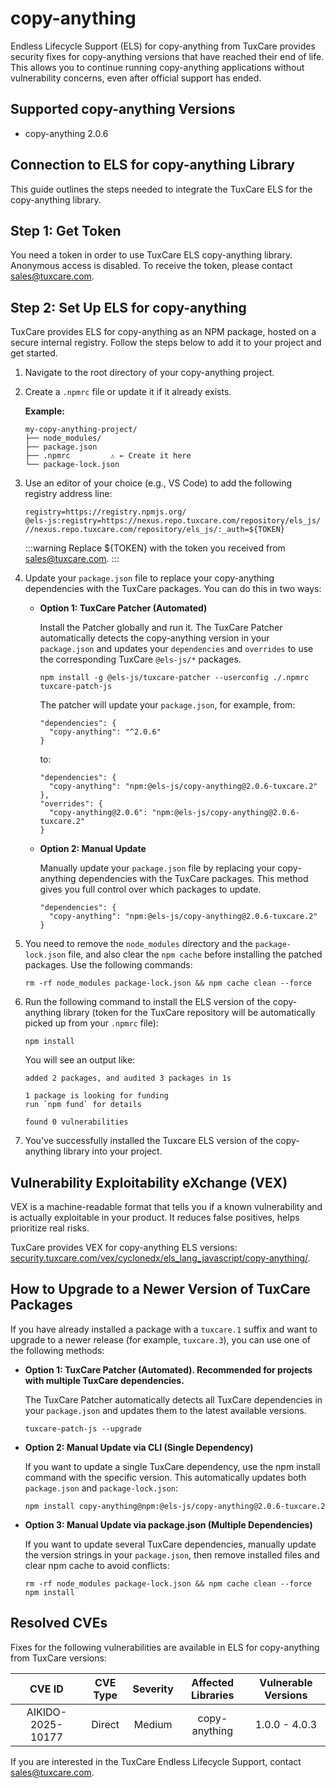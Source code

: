 # copy-anything

Endless Lifecycle Support (ELS) for copy-anything from TuxCare provides security fixes for copy-anything versions that have reached their end of life. This allows you to continue running copy-anything applications without vulnerability concerns, even after official support has ended.

## Supported copy-anything Versions

* copy-anything 2.0.6

## Connection to ELS for copy-anything Library

This guide outlines the steps needed to integrate the TuxCare ELS for the copy-anything library.

## Step 1: Get Token

You need a token in order to use TuxCare ELS copy-anything library. Anonymous access is disabled. To receive the token, please contact [sales@tuxcare.com](mailto:sales@tuxcare.com).

## Step 2: Set Up ELS for copy-anything

TuxCare provides ELS for copy-anything as an NPM package, hosted on a secure internal registry. Follow the steps below to add it to your project and get started.

1. Navigate to the root directory of your copy-anything project.
2. Create a `.npmrc` file or update it if it already exists.

   **Example:**

   ```text
   my-copy-anything-project/
   ├── node_modules/
   ├── package.json
   ├── .npmrc         ⚠️ ← Create it here
   └── package-lock.json
   ```

3. Use an editor of your choice (e.g., VS Code) to add the following registry address line:

   <CodeWithCopy>

   ```text
   registry=https://registry.npmjs.org/
   @els-js:registry=https://nexus.repo.tuxcare.com/repository/els_js/
   //nexus.repo.tuxcare.com/repository/els_js/:_auth=${TOKEN}
   ```

   </CodeWithCopy>

   :::warning
   Replace ${TOKEN} with the token you received from [sales@tuxcare.com](mailto:sales@tuxcare.com).
   :::

4. Update your `package.json` file to replace your copy-anything dependencies with the TuxCare packages. You can do this in two ways:

   * **Option 1: TuxCare Patcher (Automated)**

     Install the Patcher globally and run it. The TuxCare Patcher automatically detects the copy-anything version in your `package.json` and updates your `dependencies` and `overrides` to use the corresponding TuxCare `@els-js/*` packages.

     <CodeWithCopy>

     ```text
     npm install -g @els-js/tuxcare-patcher --userconfig ./.npmrc
     tuxcare-patch-js
     ```

     </CodeWithCopy>

     The patcher will update your `package.json`, for example, from:

     ```text
     "dependencies": {
       "copy-anything": "^2.0.6"
     }
     ```

     to:

     ```text
     "dependencies": {
       "copy-anything": "npm:@els-js/copy-anything@2.0.6-tuxcare.2"
     },
     "overrides": {
       "copy-anything@2.0.6": "npm:@els-js/copy-anything@2.0.6-tuxcare.2"
     }
     ```
    
   * **Option 2: Manual Update**

     Manually update your `package.json` file by replacing your copy-anything dependencies with the TuxCare packages. This method gives you full control over which packages to update.

     <CodeWithCopy>

     ```text
     "dependencies": {
       "copy-anything": "npm:@els-js/copy-anything@2.0.6-tuxcare.2"
     }
     ```

     </CodeWithCopy>

5. You need to remove the `node_modules` directory and the `package-lock.json` file, and also clear the `npm cache` before installing the patched packages. Use the following commands:
   
   <CodeWithCopy>

   ```text
   rm -rf node_modules package-lock.json && npm cache clean --force
   ```

   </CodeWithCopy>

6. Run the following command to install the ELS version of the copy-anything library (token for the TuxCare repository will be automatically picked up from your `.npmrc` file):

   <CodeWithCopy>

   ```text
   npm install
   ```

   </CodeWithCopy>

   You will see an output like:

   ```text
   added 2 packages, and audited 3 packages in 1s

   1 package is looking for funding
   run `npm fund` for details

   found 0 vulnerabilities
   ```

7. You've successfully installed the Tuxcare ELS version of the copy-anything library into your project.

## Vulnerability Exploitability eXchange (VEX) 

VEX is a machine-readable format that tells you if a known vulnerability and is actually exploitable in your product. It reduces false positives, helps prioritize real risks.

TuxCare provides VEX for copy-anything ELS versions: [security.tuxcare.com/vex/cyclonedx/els_lang_javascript/copy-anything/](https://security.tuxcare.com/vex/cyclonedx/els_lang_javascript/copy-anything/).

## How to Upgrade to a Newer Version of TuxCare Packages

If you have already installed a package with a `tuxcare.1` suffix and want to upgrade to a newer release (for example, `tuxcare.3`), you can use one of the following methods:

* **Option 1: TuxCare Patcher (Automated). Recommended for projects with multiple TuxCare dependencies.**

  The TuxCare Patcher automatically detects all TuxCare dependencies in your `package.json` and updates them to the latest available versions.

  <CodeWithCopy>

  ```text
  tuxcare-patch-js --upgrade
  ```

  </CodeWithCopy>

* **Option 2: Manual Update via CLI (Single Dependency)**

  If you want to update a single TuxCare dependency, use the npm install command with the specific version. This automatically updates both `package.json` and `package-lock.json`:

  <CodeWithCopy>

  ```text
  npm install copy-anything@npm:@els-js/copy-anything@2.0.6-tuxcare.2
  ```

  </CodeWithCopy>

* **Option 3: Manual Update via package.json (Multiple Dependencies)**

  If you want to update several TuxCare dependencies, manually update the version strings in your `package.json`, then remove installed files and clear npm cache to avoid conflicts:

  <CodeWithCopy>

  ```text
  rm -rf node_modules package-lock.json && npm cache clean --force
  npm install
  ```

  </CodeWithCopy>

## Resolved CVEs

Fixes for the following vulnerabilities are available in ELS for copy-anything from TuxCare versions:

| CVE ID         | CVE Type | Severity | Affected Libraries | Vulnerable Versions |
| :------------: | :------: |:--------:|:------------------:| :----------------: |
| AIKIDO-2025-10177 | Direct   | Medium   | copy-anything     | 1.0.0 - 4.0.3     |

If you are interested in the TuxCare Endless Lifecycle Support, contact [sales@tuxcare.com](mailto:sales@tuxcare.com).

